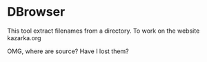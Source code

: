 # DBrowser
This tool extract filenames from a directory. To work on the website kazarka.org

OMG, where are source? Have I lost them?
